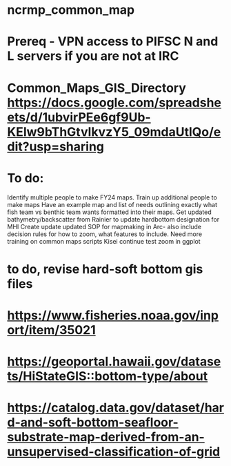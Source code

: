 # ncrmp_common_map
# Prereq - VPN access to PIFSC N and L servers if you are not at IRC
# Common_Maps_GIS_Directory https://docs.google.com/spreadsheets/d/1ubvirPEe6gf9Ub-KEIw9bThGtvlkvzY5_09mdaUtlQo/edit?usp=sharing
# To do: 
Identify multiple people to make FY24 maps. Train up additional people to make maps 
Have an example map and list of needs outlining exactly what fish team vs benthic team wants formatted into their maps. 
Get updated bathymetry/backscatter from Rainier to update hardbottom designation for MHI
Create update updated SOP for mapmaking in Arc- also include decision rules for how to zoom, what features to include. 
Need more training on common maps scripts
Kisei continue test zoom in ggplot 

# to do, revise hard-soft bottom gis files
# https://www.fisheries.noaa.gov/inport/item/35021
# https://geoportal.hawaii.gov/datasets/HiStateGIS::bottom-type/about
# https://catalog.data.gov/dataset/hard-and-soft-bottom-seafloor-substrate-map-derived-from-an-unsupervised-classification-of-grid
